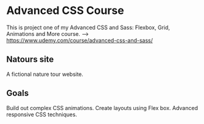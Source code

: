 # Advanced CSS Course

This is project one of my Advanced CSS and Sass: Flexbox, Grid, Animations and More course. --> https://www.udemy.com/course/advanced-css-and-sass/

## Natours site

A fictional nature tour website.

## Goals

Build out complex CSS animations.
Create layouts using Flex box.
Advanced responsive CSS techniques.
